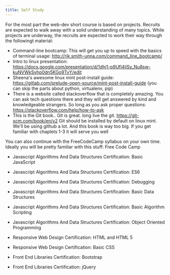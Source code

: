 ```yaml
---
title: Self Study
---
```


For the most part the web-dev short course is based on projects. Recruits are expected to walk away with a solid understanding of many topics. While projects are underway, the recruits are expected to work their way through the followingt material:

- Command-line bootcamp: This will get you up to speed with the basics of terminal usage: http://rik.smith-unna.com/command_line_bootcamp/
- Intro to linux presentation: https://docs.google.com/presentation/d/1dhj1-p9Ufl4ilSy_Nu8sw-kuNVWkSvhp0dn5KGo9TyY/edit
- Sheena's awesome linux mint post-install guide: https://gitlab.com/prelude-open-source/mint-post-install-guide (you can skip the parts about python, virtualenv, pip)
- There is a website called stackoverflow that is completely amazing. You can ask tech questions there and they will get answered by kind and knowledgeable strangers. So long as you ask proper questions: https://stackoverflow.com/help/how-to-ask
- This is the Git book.. Git is great. long live the git. https://git-scm.com/book/en/v2 Git should be installed by default on linux mint. We'll be using github a lot. And this book is way too big. If you get familiar with chaplets 1-3 it will serve you well

You can also continue with the FreeCodeCamp syllabus on your own time. Ideally you will be pretty familiar with this stuff:
Free Code Camp

- Javascript Algorithms And Data Structures Certification: Basic JavaScript
- Javascript Algorithms And Data Structures Certification: ES6
- Javascript Algorithms And Data Structures Certification: Debugging
- Javascript Algorithms And Data Structures Certification: Basic Data Structures
- Javascript Algorithms And Data Structures Certification: Basic Algorithm Scripting
- Javascript Algorithms And Data Structures Certification: Object Oriented Programming

- Responsive Web Design Certification: HTML and HTML 5
- Responsive Web Design Certification: Basic CSS
- Front End Libraries Certification: Bootstrap
- Front End Libraries Certification: jQuery
